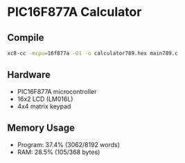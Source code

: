 # PIC16F877A Calculator

## Compile
```bash
xc8-cc -mcpu=16f877a -O1 -o calculator789.hex main789.c
```


## Hardware
- PIC16F877A microcontroller
- 16x2 LCD (LM016L)
- 4x4 matrix keypad


## Memory Usage
- Program: 37.4% (3062/8192 words)
- RAM: 28.5% (105/368 bytes)
